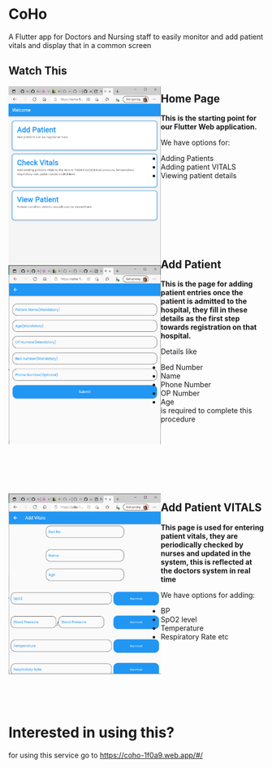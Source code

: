 # CoHo

A Flutter app for Doctors and Nursing staff to easily monitor and add patient vitals and display that in a common screen

## Watch This
<img align="left" src="https://github.com/adi-code22/CoiHo/blob/main/files/homemain.PNG?raw=true" width="300"/>

## Home Page
**This is the starting point for our Flutter Web application.**

We have options for:

- Adding Patients
- Adding patient VITALS
- Viewing patient details

<p>&nbsp;</p>
<p>&nbsp;</p>
<p>&nbsp;</p>
<p>&nbsp;</p>

<img align="left" src="https://github.com/adi-code22/CoiHo/blob/main/files/addpatient.PNG?raw=true" width="300"/>

## Add Patient
**This is the page for adding patient entries once the patient is admitted to the hospital, they fill in these details as the first step towards registration on that hospital.**

Details like 
- Bed Number
- Name 
- Phone Number
- OP Number
- Age      
is required to complete this procedure

<p>&nbsp;</p>
<p>&nbsp;</p>
<p>&nbsp;</p>
<p>&nbsp;</p>

<img align="left" src="https://github.com/adi-code22/CoiHo/blob/main/files/addvitals.PNG?raw=true" width="300"/>


## Add Patient VITALS
**This page is used for entering patient vitals, they are periodically checked by nurses and updated in the system, this is reflected at the doctors system in real time**

We have options for adding:

- BP
- SpO2 level
- Temperature 
- Respiratory Rate etc

<p>&nbsp;</p>
<p>&nbsp;</p>
<p>&nbsp;</p>
<p>&nbsp;</p>

# Interested in using this?
for using this service go to https://coho-1f0a9.web.app/#/
